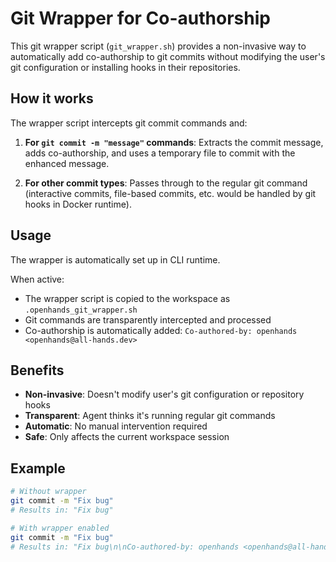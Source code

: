 # Git Wrapper for Co-authorship

This git wrapper script (`git_wrapper.sh`) provides a non-invasive way to automatically add co-authorship to git commits without modifying the user's git configuration or installing hooks in their repositories.

## How it works

The wrapper script intercepts git commit commands and:

1. **For `git commit -m "message"` commands**: Extracts the commit message, adds co-authorship, and uses a temporary file to commit with the enhanced message.

2. **For other commit types**: Passes through to the regular git command (interactive commits, file-based commits, etc. would be handled by git hooks in Docker runtime).

## Usage

The wrapper is automatically set up in CLI runtime.

When active:
- The wrapper script is copied to the workspace as `.openhands_git_wrapper.sh`
- Git commands are transparently intercepted and processed
- Co-authorship is automatically added: `Co-authored-by: openhands <openhands@all-hands.dev>`

## Benefits

- **Non-invasive**: Doesn't modify user's git configuration or repository hooks
- **Transparent**: Agent thinks it's running regular git commands
- **Automatic**: No manual intervention required
- **Safe**: Only affects the current workspace session

## Example

```bash
# Without wrapper
git commit -m "Fix bug"
# Results in: "Fix bug"

# With wrapper enabled
git commit -m "Fix bug"
# Results in: "Fix bug\n\nCo-authored-by: openhands <openhands@all-hands.dev>"
```
